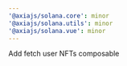 ```yaml
---
'@axiajs/solana.core': minor
'@axiajs/solana.utils': minor
'@axiajs/solana.vue': minor
---
```


Add fetch user NFTs composable
